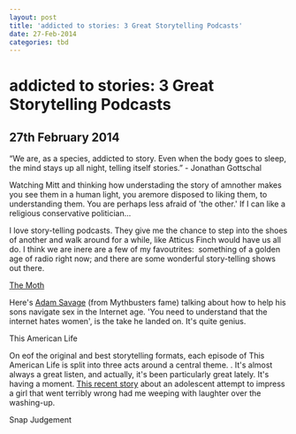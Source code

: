 ```yaml
---
layout: post
title: 'addicted to stories: 3 Great Storytelling Podcasts'
date: 27-Feb-2014
categories: tbd
---
```


# addicted to stories: 3 Great Storytelling Podcasts

## 27th February 2014

“We are,   as a species,   addicted to story. Even when the body goes to sleep,   the mind stays up all night, telling itself stories.” - Jonathan Gottschal

Watching Mitt and thinking how understading the story of amnother makes you see them in a human light, you aremore disposed to liking them, to understanding them. You are perhaps less afraid of 'the other.' If I can like a religious conservative politician...

I love story-telling podcasts. They give me the chance to step into the shoes of another and walk around for a while, like Atticus Finch would have us all do. I think we are inere are a few of my favoutrites:  something of a golden age of radio right now; and there are some wonderful story-telling shows out there.

 

<a href="http://themoth.org/">The Moth</a>

Here's <a href="http://themoth.org/posts/storytellers/adam-savage">Adam Savage</a> (from Mythbusters fame) talking about how to help his sons navigate sex in the Internet age. 'You need to understand that the internet hates women', is the take he landed on. It's quite genius.

This American Life

On eof the original and best storytelling formats, each episode of This American Life is split into three acts around a central theme. . It's almost always a great listen, and actually, it's been particularly great lately. It's having a moment. <a href="http://www.thisamericanlife.org/radio-archives/episode/517/day-at-the-beach?act=2">This recent story</a> about an adolescent attempt to impress a girl that went terribly wrong had me weeping with laughter over the washing-up.

Snap Judgement

 
